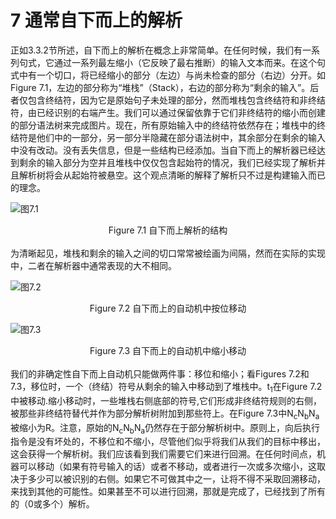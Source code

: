 # 7 通常自下而上的解析
正如3.3.2节所述，自下而上的解析在概念上非常简单。在任何时候，我们有一系列句式，它通过一系列最左缩小（它反映了最右推断）的输入文本而来。在这个句式中有一个切口，将已经缩小的部分（左边）与尚未检查的部分（右边）分开。如Figure 7.1，左边的部分称为“堆栈”（Stack），右边的部分称为“剩余的输入”。后者仅包含终结符，因为它是原始句子未处理的部分，然而堆栈包含终结符和非终结符，由已经识别的右端产生。我们可以通过保留依靠于它们非终结符的缩小而创建的部分语法树来完成图片。现在，所有原始输入中的终结符依然存在；堆栈中的终结符是他们中的一部分，另一部分半隐藏在部分语法树中，其余部分在剩余的输入中没有改动。没有丢失信息，但是一些结构已经添加。当自下而上的解析器已经达到剩余的输入部分为空并且堆栈中仅仅包含起始符的情况，我们已经实现了解析并且解析树将会从起始符被悬空。这个观点清晰的解释了解析只不过是构建输入而已的理念。<br/>

![图7.1](../../img/7.0_Fig.7.1.png)

<center>Figure 7.1 自下而上解析的结构</center><br/>
为清晰起见，堆栈和剩余的输入之间的切口常常被绘画为间隔，然而在实际的实现中，二者在解析器中通常表现的大不相同。 

![图7.2](../../img/7.0_Fig.7.2.png)

<center>Figure 7.2 自下而上的自动机中按位移动</center>

![图7.3](../../img/7.0_Fig.7.3.png) 

<center>Figure 7.3 自下而上的自动机中缩小移动</center><br/>
我们的非确定性自下而上自动机只能做两件事：移位和缩小；看Figures 7.2和7.3，移位时，一个（终结）符号从剩余的输入中移动到了堆栈中。t<sub>1</sub>在Figure 7.2中被移动.缩小移动时，一些堆栈右侧底部的符号,它们形成非终结符规则的右侧，被那些非终结符替代并作为部分解析树附加到那些符上。在Figure 7.3中N<sub>c</sub>N<sub>b</sub>N<sub>a</sub>被缩小为R。注意，原始的N<sub>c</sub>N<sub>b</sub>N<sub>a</sub>仍然存在于部分解析树中。原则上，向后执行指令是没有坏处的，不移位和不缩小，尽管他们似乎将我们从我们的目标中移出，这会获得一个解析树。我们应该看到我们需要它们来进行回溯。在任何时间点，机器可以移动（如果有符号输入的话）或者不移动，或者进行一次或多次缩小，这取决于多少可以被识别的右侧。如果它不可做其中之一，让将不得不采取回溯移动，来找到其他的可能性。如果甚至不可以进行回溯，那就是完成了，已经找到了所有的（0或多个）解析。

